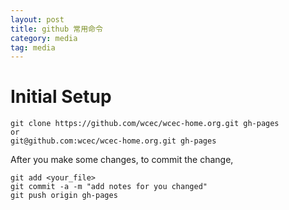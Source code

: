 ```yaml
---
layout: post 
title: github 常用命令 
category: media
tag: media
---
```


Initial Setup
===============

    git clone https://github.com/wcec/wcec-home.org.git gh-pages
    or
    git@github.com:wcec/wcec-home.org.git gh-pages

After you make some changes, to commit the change, 

    git add <your_file>
    git commit -a -m "add notes for you changed"
    git push origin gh-pages


